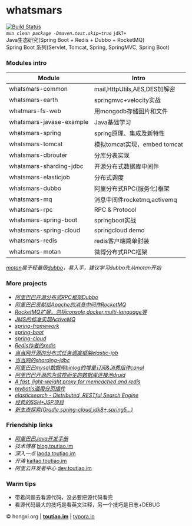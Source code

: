 # whatsmars
[![Build Status](https://travis-ci.org/javahongxi/whatsmars.svg?branch=master)](https://travis-ci.org/javahongxi/whatsmars)<br>
*`mvn clean package -Dmaven.test.skip=true`* `jdk7+`
<br>Java生态研究(Spring Boot + Redis + Dubbo + RocketMQ)
<br>Spring Boot 系列(Servlet, Tomcat, Spring, SpringMVC, Spring Boot)

### Modules intro
Module | Intro
------ | ------
whatsmars-common | mail,HttpUtils,AES,DES加解密
whatsmars-earth | springmvc+velocity实战
whatmars-fs-web | 用mongodb存储图片和文件
whatsmars-javase-example | Java基础学习
whatsmars-spring | spring原理、集成及新特性
whatsmars-tomcat | 模拟tomcat实现，embed tomcat
whatsmars-dbrouter | 分库分表实现
whatsmars-sharding-jdbc | 开源分布式数据库中间件
whatsmars-elasticjob | 分布式调度
whatsmars-dubbo | 阿里分布式RPC(服务化)框架
whatsmars-mq | 消息中间件rocketmq,activemq
whatsmars-rpc | RPC & Protocol
whatsmars-spring-boot | springboot实战
whatsmars-spring-cloud | springcloud demo
whatsmars-redis | redis客户端简单封装
whatsmars-motan | 微博分布式RPC框架

*[motan](https://github.com/weibocom/motan)属于轻量级[dubbo](https://github.com/alibaba/dubbo)，易入手，建议学习dubbo先从motan开始*

### More projects
- [*阿里巴巴开源分布式RPC框架Dubbo*](https://github.com/alibaba/dubbo)
- [*阿里巴巴贡献给Apache的消息中间件RocketMQ*](https://github.com/apache/rocketmq)
- [*RocketMQ扩展，包括console,docker,multi-language等*](https://github.com/apache/rocketmq-externals)
- [*JMS的标准实现ActiveMQ*](https://github.com/apache/activemq)
- [*spring-framework*](https://github.com/spring-projects/spring-framework)
- [*spring-boot*](https://github.com/spring-projects/spring-boot)
- [*spring-cloud*](https://github.com/spring-cloud/spring-cloud-netflix)
- [*Redis作者的redis*](https://github.com/antirez/redis)
- [*当当网开源的分布式任务调度框架elastic-job*](https://github.com/elasticjob/elastic-job)
- [*当当网的sharding-jdbc*](https://github.com/shardingjdbc/sharding-jdbc)
- [*阿里巴巴mysql数据库binlog的增量订阅&消费组件canal*](https://github.com/alibaba/canal)
- [*阿里巴巴开源的为监控而生的数据库连接池druid*](https://github.com/alibaba/druid)
- [*A fast, light-weight proxy for memcached and redis*](https://github.com/twitter/twemproxy)
- [*mybatis通用分页插件*](https://github.com/pagehelper/Mybatis-PageHelper)
- [*elasticsearch - Distributed, RESTful Search Engine*](https://github.com/elastic/elasticsearch)
- [*经典的SSH+JSP项目*](https://github.com/javahongxi/youcai)
- [*新生态探索(Gradle,spring-cloud,jdk8+,spring5...)*](https://github.com/javahongxi/solar)

### Friendship links
- [*阿里巴巴Java开发手册*](https://github.com/alibaba/Alibaba-Java-Coding-Guidelines)
- *技术博客* [blog.toutiao.im](http://blog.toutiao.im)
- *深入一点* [laoda.toutiao.im](http://laoda.toutiao.im)
- *开涛* [kaitao.toutiao.im](http://kaitao.toutiao.im)
- *阿里云开发者中心* [dev.toutiao.im](http://dev.toutiao.im)

### Warm tips
- 带着问题去看源代码，没必要把源代码看完
- 看源代码最大的技巧是看英文注释，另一个技巧是日志+DEBUG

&copy; hongxi.org | [**toutiao.im**](http://toutiao.im) | [typora.io](https://typora.io)
